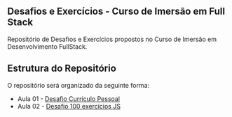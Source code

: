 ## Desafios e Exercícios - Curso de Imersão em Full Stack

Repositório de Desafios e Exercícios propostos no Curso de Imersão em Desenvolvimento FullStack. 


## Estrutura do Repositório

O repositório será organizado da seguinte forma:
-  Aula 01 - [Desafio Currículo Pessoal](./desafio-curriculo-aula01)
-  Aula 02 - [Desafio 100 exercícios JS](./desafio-100-exercicios-js)



